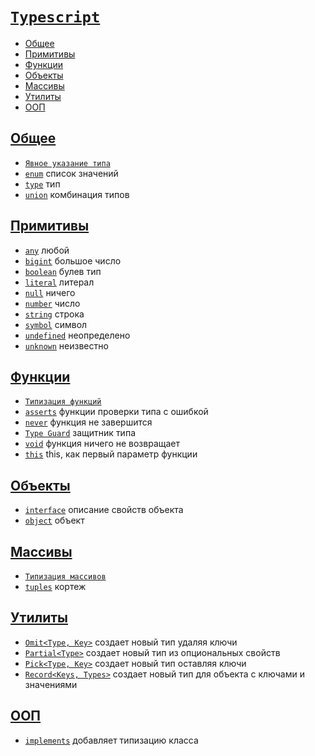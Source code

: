 # [`Typescript`](../index.md)

- [Общее](#общее)
- [Примитивы](#примитивы)
- [Функции](#функции)
- [Объекты](#объекты)
- [Массивы](#массивы)
- [Утилиты](#утилиты)
- [ООП](#ооп)

## [Общее](#typescript)

- [`Явное указание типа`](<./Общее/Явное указание типа.md>)
- [`enum`](./Общее/enum.md) список значений
- [`type`](./Общее/type.md) тип
- [`union`](./Общее/union.md) комбинация типов

## [Примитивы](#typescript)

- [`any`](./Примитивы/any.md) любой
- [`bigint`](./Примитивы/bigint.md) большое число
- [`boolean`](./Примитивы/boolean.md) булев тип
- [`literal`](./Примитивы/literal.md) литерал
- [`null`](./Примитивы/null.md) ничего
- [`number`](./Примитивы/number.md) число
- [`string`](./Примитивы/string.md) строка
- [`symbol`](./Примитивы/symbol.md) символ
- [`undefined`](./Примитивы/undefined.md) неопределено
- [`unknown`](./Примитивы/unknown.md) неизвестно

## [Функции](#typescript)

- [`Типизация функций`](<./Функции/Типизация функций.md>)
- [`asserts`](./Функции/asserts.md) функции проверки типа с ошибкой
- [`never`](./Функции/never.md) функция не завершится
- [`Type Guard`](<./Функции/Type Guard.md>) защитник типа
- [`void`](./Функции/void.md) функция ничего не возвращает
- [`this`](./Функции/this.md) this, как первый параметр функции

## [Объекты](#typescript)

- [`interface`](./Объекты/interface.md) описание свойств объекта
- [`object`](./Объекты/object.md) объект

## [Массивы](#typescript)

- [`Типизация массивов`](<./Массивы/Типизация массивов.md>)
- [`tuples`](./Массивы/tuples.md) кортеж

## [Утилиты](#typescript)

- [`Omit<Type, Key>`](./Утилиты/Omit.md) создает новый тип удаляя ключи
- [`Partial<Type>`](./Утилиты/Partial.md) создает новый тип из опциональных свойств
- [`Pick<Type, Key>`](./Утилиты/Pick.md) создает новый тип оставляя ключи
- [`Record<Keys, Types>`](./Утилиты/Record.md) создает новый тип для объекта с ключами и значениями

## [ООП](#typescript)

- [`implements`](./ООП/implements.md) добавляет типизацию класса
